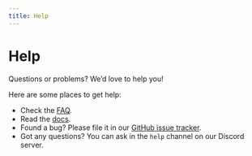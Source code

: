 ```yaml
---
title: Help
---
```


# Help

Questions or problems? We’d love to help you!

Here are some places to get help:

- Check the [FAQ](/faq).
- Read the [docs](/docs/getting-started).
- Found a bug? Please file it in our [GitHub issue tracker](https://github.com/rune/rune-games-sdk/issues).
- Got any questions? You can ask in the `help` channel on our Discord server.

